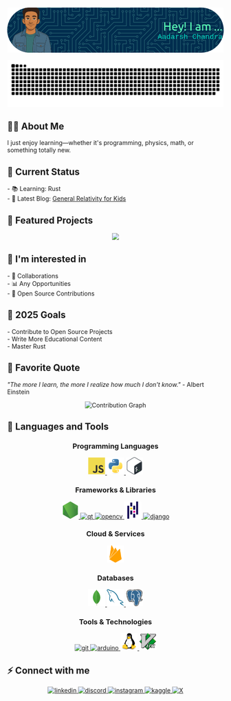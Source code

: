<!-- Banner image -->
<p align="center">
  <img src="github-header-image.png" alt="Banner" />
</p>

<!-- GitHub Contribution Snake Animation -->
<p align="center">
  <picture>
    <source media="(prefers-color-scheme: dark)" srcset="https://raw.githubusercontent.com/platane/snk/output/github-contribution-grid-snake-dark.svg">
    <source media="(prefers-color-scheme: light)" srcset="https://raw.githubusercontent.com/platane/snk/output/github-contribution-grid-snake.svg">
    <img alt="Snake animation" src="https://raw.githubusercontent.com/platane/snk/output/github-contribution-grid-snake.svg">
  </picture>
</p>

<!-- About Me Section -->
<h2 align="left">👨‍💻 About Me</h2>
<p align="left">
I just enjoy learning—whether it's programming, physics, math, or something totally new.
</p>

<!-- Current Status -->
<h2 align="left">🌟 Current Status</h2>
<p align="left">
  - 📚 Learning: Rust<br>
  - 📝 Latest Blog: <a href="https://physicsforkidss.blogspot.com/2024/10/general-relativity-for-kids-to.html" target="_blank">General Relativity for Kids</a><br>
</p>

<!-- Featured Projects -->
<h2 align="left">📌 Featured Projects</h2>
<div align="center">
  <a href="https://github.com/ShahbazCoder1/nearbymedi">
    <img src="https://github-readme-stats.vercel.app/api/pin/?username=ShahbazCoder1&repo=nearbymedi&theme=dark" width="400"/>
  </a>
</div>

<!-- Looking For Section -->
<h2 align="left">👀 I'm interested in</h2>
<p align="left">
  - 🤝 Collaborations<br>
  - 📊 Any Opportunities<br>
  - 🎯 Open Source Contributions
</p>

<!-- Goals Section -->
<h2 align="left">🎯 2025 Goals</h2>
<p align="left">
<!--  - Master Machine Learning Fundamentals<br>-->
  - Contribute to Open Source Projects<br>
  - Write More Educational Content<br>
  - Master Rust
</p>

<!-- Favorite Quote -->
<h2 align="left">💭 Favorite Quote</h2>
<p align="left">
  <i>"The more I learn, the more I realize how much I don't know."</i> - Albert Einstein
</p>

<!-- Activity Graph -->
<p align="center">
  <img src="https://github-readme-activity-graph.vercel.app/graph?username=pie-314&theme=react-dark" alt="Contribution Graph" />
</p>

<!-- Languages and Tools with improved styling -->
<h2 align="left">🚀 Languages and Tools</h2>
<div align="center">
  
  <!-- Programming Languages -->
  <h3>Programming Languages</h3>
  <p>
    <a href="https://developer.mozilla.org/en-US/docs/Web/JavaScript" target="_blank" rel="noreferrer">
      <img src="https://raw.githubusercontent.com/devicons/devicon/master/icons/javascript/javascript-original.svg" alt="javascript" width="40" height="40"/>
    </a>
    <a href="https://www.python.org" target="_blank" rel="noreferrer">
      <img src="https://raw.githubusercontent.com/devicons/devicon/master/icons/python/python-original.svg" alt="python" width="40" height="40"/>
    </a>
    <a href="https://www.gnu.org/software/bash/" target="_blank" rel="noreferrer">
      <img src="https://raw.githubusercontent.com/devicons/devicon/master/icons/bash/bash-original.svg" alt="bash" width="40" height="40"/>
    </a>
  </p>

  <!-- Frameworks and Libraries -->
  <h3>Frameworks & Libraries</h3>
  <p>
    <a href="https://nodejs.org" target="_blank" rel="noreferrer">
      <img src="https://raw.githubusercontent.com/devicons/devicon/master/icons/nodejs/nodejs-original.svg" alt="nodejs" width="40" height="40"/>
    </a>
    <a href="https://www.qt.io/" target="_blank" rel="noreferrer">
      <img src="https://upload.wikimedia.org/wikipedia/commons/0/0b/Qt_logo_2016.svg" alt="qt" width="40" height="40"/>
    </a>
    <a href="https://opencv.org/" target="_blank" rel="noreferrer">
      <img src="https://www.vectorlogo.zone/logos/opencv/opencv-icon.svg" alt="opencv" width="40" height="40"/>
    </a>
    <a href="https://pandas.pydata.org/" target="_blank" rel="noreferrer">
      <img src="https://raw.githubusercontent.com/devicons/devicon/master/icons/pandas/pandas-original.svg" alt="pandas" width="40" height="40"/>
    </a>
    <a href="https://www.djangoproject.com/" target="_blank" rel="noreferrer">
      <img src="https://cdn.worldvectorlogo.com/logos/django.svg" alt="django" width="40" height="40"/>
    </a>
  </p>

  <!-- Cloud & Services -->
  <h3>Cloud & Services</h3>
  <p>
    <a href="https://firebase.google.com/" target="_blank" rel="noreferrer">
      <img src="https://raw.githubusercontent.com/devicons/devicon/master/icons/firebase/firebase-plain.svg" alt="firebase" width="40" height="40"/>
    </a>
  </p>

  <!-- Databases -->
  <h3>Databases</h3>
  <p>
    <a href="https://www.mongodb.com/" target="_blank" rel="noreferrer">
      <img src="https://raw.githubusercontent.com/devicons/devicon/master/icons/mongodb/mongodb-original.svg" alt="mongodb" width="40" height="40"/>
    </a>
    <a href="https://www.mysql.com/" target="_blank" rel="noreferrer">
      <img src="https://raw.githubusercontent.com/devicons/devicon/master/icons/mysql/mysql-original.svg" alt="mysql" width="40" height="40"/>
    </a>
    <a href="https://www.postgresql.org" target="_blank" rel="noreferrer">
      <img src="https://raw.githubusercontent.com/devicons/devicon/master/icons/postgresql/postgresql-original.svg" alt="postgresql" width="40" height="40"/>
    </a>
  </p>

  <!-- Tools and Technologies -->
  <h3>Tools & Technologies</h3>
  <p>
    <a href="https://git-scm.com/" target="_blank" rel="noreferrer">
      <img src="https://www.vectorlogo.zone/logos/git-scm/git-scm-icon.svg" alt="git" width="40" height="40"/>
    </a>
    <a href="https://www.arduino.cc/" target="_blank" rel="noreferrer">
      <img src="https://cdn.worldvectorlogo.com/logos/arduino-1.svg" alt="arduino" width="40" height="40"/>
    </a>
    <a href="https://www.linux.org/" target="_blank" rel="noreferrer">
      <img src="https://raw.githubusercontent.com/devicons/devicon/master/icons/linux/linux-original.svg" alt="linux" width="40" height="40"/>
    </a>
    <a href="https://www.vim.org/" target="_blank" rel="noreferrer">
      <img src="https://raw.githubusercontent.com/devicons/devicon/master/icons/vim/vim-original.svg" alt="vim" width="40" height="40"/>
    </a>
  </p>

<!-- Connect with me section -->
<h2 align="left">⚡️ Connect with me</h2>
<p align="center">
  <a href="https://linkedin.com/in/aadarsh-chandra" target="_blank">
    <img src="https://img.shields.io/badge/LinkedIn-0077B5?style=for-the-badge&logo=linkedin&logoColor=white" alt="linkedin"/>
  </a>
  <a href="https://discord.com/users/mr.pi8219" target="_blank">
    <img src="https://img.shields.io/badge/Discord-7289DA?style=for-the-badge&logo=discord&logoColor=white" alt="discord"/>
  </a>
  <a href="https://instagram.com/aadarsh.json" target="_blank">
    <img src="https://img.shields.io/badge/Instagram-E4405F?style=for-the-badge&logo=instagram&logoColor=white" alt="instagram"/>
  </a>
  <a href="https://www.kaggle.com/aadarshchandra1" target="_blank">
    <img src="https://img.shields.io/badge/Kaggle-20BEFF?style=for-the-badge&logo=kaggle&logoColor=white" alt="kaggle"/>
  </a>
  <a href="https://x.com/pie314n" target="_blank">
  <img src="https://img.shields.io/badge/X-%23000000.svg?style=for-the-badge&logo=X&logoColor=white" alt="X"/>
</a>

</p> 

